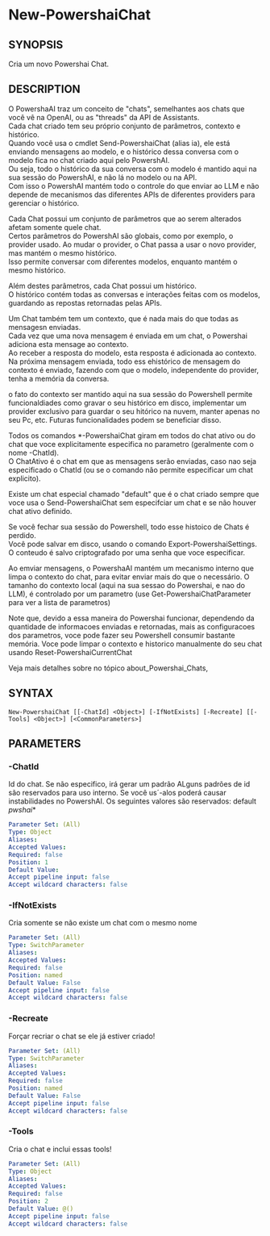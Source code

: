 ﻿---
external help file: powershai-help.xml
schema: 2.0.0
powershai: true
---

# New-PowershaiChat

## SYNOPSIS <!--!= @#Synop !-->
Cria um novo Powershai Chat.

## DESCRIPTION <!--!= @#Desc !-->
O PowershaAI traz um conceito de "chats", semelhantes aos chats que você vê na OpenAI, ou as "threads" da API de Assistants.  
Cada chat criado tem seu próprio conjunto de parâmetros, contexto e histórico.  
Quando você usa o cmdlet Send-PowershaiChat (alias ia), ele está enviando mensagens ao modelo, e o histórico dessa conversa com o modelo fica no chat criado aqui pelo PowershAI.  
Ou seja, todo o histórico da sua conversa com o modelo é mantido aqui na sua sessão do PowershAI, e não lá no modelo ou na API.  
Com isso o PowershAI mantém todo o controle do que enviar ao LLM e não depende de mecanismos das diferentes APIs de diferentes providers para gerenciar o histórico. 


Cada Chat possui um conjunto de parâmetros que ao serem alterados afetam somente quele chat.  
Certos parâmetros do PowershAI são globais, como por exemplo, o provider usado. Ao mudar o provider, o Chat passa a usar o novo provider, mas mantém o mesmo histórico.  
Isso permite conversar com diferentes modelos, enquanto mantém o mesmo histórico.  

Além destes parâmetros, cada Chat possui um histórico.  
O histórico contém todas as conversas e interações feitas com os modelos, guardando as repostas retornadas pelas APIs.

Um Chat também tem um contexto, que é nada mais do que todas as mensagesn enviadas.  
Cada vez que uma nova mensagem é enviada em um chat, o Powershai adiciona esta mensage ao contexto.  
Ao receber a resposta do modelo, esta resposta é adicionada ao contexto.  
Na próxima mensagem enviada, todo ess ehistórico de mensagem do contexto é enviado, fazendo com que o modelo, independente do provider, tenha a memória da conversa.  

o fato do contexto ser mantido aqui na sua sessão do Powershell permite funcionaldiades como gravar o seu histórico em disco, implementar um provider exclusivo para guardar o seu hitórico na nuvem, manter apenas no seu Pc, etc. Futuras funcionalidades podem se beneficiar disso.

Todos os comandos *-PowershaiChat giram em todos do chat ativo ou do chat que voce explicitamente especifica no parametro (geralmente com o nome -ChatId).  
O ChatAtivo é o chat em que as mensagens serão enviadas, caso nao seja especificado o ChatId  (ou se o comando não permite especificar um chat explicito).  

Existe um chat especial chamado "default" que é o chat criado sempre que voce usa o Send-PowershaiChat sem especifciar um chat e se não houver chat ativo definido.  

Se você fechar sua sessão do Powershell, todo esse histoico de Chats é perdido.  
Você pode salvar em disco, usando o comando Export-PowershaiSettings. O conteudo é salvo criptografado por uma senha que voce especificar.

Ao emviar mensagens, o PowershaAI mantém um mecanismo interno que limpa o contexto do chat, para evitar enviar mais do que o necessário.
O tamanho do contexto local (aqui na sua sessao do Powershai, e nao do LLM), é controlado por um parametro (use Get-PowershaiChatParameter para ver a lista de parametros)

Note que, devido a essa maneira do Powershai funcionar, dependendo da quantidade de informacoes enviadas e retornadas, mais as configuracoes dos parametros, voce pode fazer seu Powershell consumir bastante memória. Voce pode limpar o contexto e historico manualmente do seu chat usando Reset-PowershaiCurrentChat

Veja mais detalhes sobre no tópico about_Powershai_Chats,

## SYNTAX <!--!= @#Syntax !-->

```
New-PowershaiChat [[-ChatId] <Object>] [-IfNotExists] [-Recreate] [[-Tools] <Object>] [<CommonParameters>]
```

## PARAMETERS <!--!= @#Params !-->

### -ChatId
Id do chat. Se não especifico, irá gerar um padrão 
ALguns padrões de id são reservados para uso interno. Se você us´-alos poderá causar instabilidades no PowershAI.
Os seguintes valores são reservados:
 default 
 _pwshai_*

```yml
Parameter Set: (All)
Type: Object
Aliases: 
Accepted Values: 
Required: false
Position: 1
Default Value: 
Accept pipeline input: false
Accept wildcard characters: false
```

### -IfNotExists
Cria somente se não existe um chat com o mesmo nome

```yml
Parameter Set: (All)
Type: SwitchParameter
Aliases: 
Accepted Values: 
Required: false
Position: named
Default Value: False
Accept pipeline input: false
Accept wildcard characters: false
```

### -Recreate
Forçar recriar o chat se ele já estiver criado!

```yml
Parameter Set: (All)
Type: SwitchParameter
Aliases: 
Accepted Values: 
Required: false
Position: named
Default Value: False
Accept pipeline input: false
Accept wildcard characters: false
```

### -Tools
Cria o chat e inclui essas tools!

```yml
Parameter Set: (All)
Type: Object
Aliases: 
Accepted Values: 
Required: false
Position: 2
Default Value: @()
Accept pipeline input: false
Accept wildcard characters: false
```